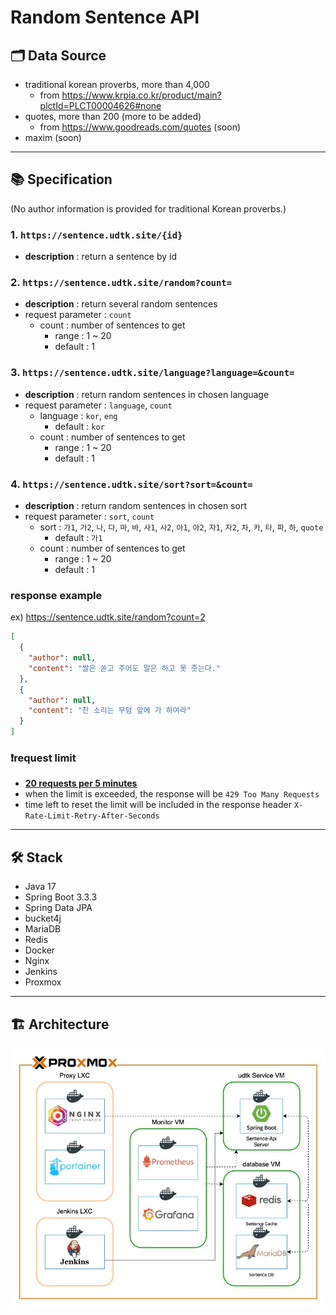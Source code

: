 # Random Sentence API

## 🗂️ Data Source

- traditional korean proverbs, more than 4,000
    - from https://www.krpia.co.kr/product/main?plctId=PLCT00004626#none
- quotes, more than 200 (more to be added)
    - from https://www.goodreads.com/quotes (soon)
- maxim (soon)

---

## 📚 Specification

(No author information is provided for traditional Korean proverbs.)

### 1. `https://sentence.udtk.site/{id}`

- **description** : return a sentence by id

### 2. `https://sentence.udtk.site/random?count=`

- **description** : return several random sentences
- request parameter : `count`
    - count : number of sentences to get
        - range : 1 ~ 20
        - default : 1

### 3. `https://sentence.udtk.site/language?language=&count=`

- **description** : return random sentences in chosen language
- request parameter : `language`, `count`
    - language : `kor`, `eng`
        - default : `kor`
    - count : number of sentences to get
        - range : 1 ~ 20
        - default : 1

### 4. `https://sentence.udtk.site/sort?sort=&count=`

- **description** : return random sentences in chosen sort
- request parameter : `sort`, `count`
    - sort : `가1`, `가2`, `나`, `다`, `마`, `바`, `사1`, `사2`, `아1`, `아2`, `자1`, `자2`, `차`, `카`, `타`, `파`, `하`, `quote`
        - default : `가1`
    - count : number of sentences to get
        - range : 1 ~ 20
        - default : 1

### response example

ex) https://sentence.udtk.site/random?count=2

```json
[
  {
    "author": null,
    "content": "쌀은 쏟고 주어도 말은 하고 못 줏는다."
  },
  {
    "author": null,
    "content": "찬 소리는 무덤 앞에 가 하여라"
  }
]
```

### ❗️request limit

- **<U>20 requests per 5 minutes</U>**
- when the limit is exceeded, the response will be `429 Too Many Requests`
- time left to reset the limit will be included in the response header `X-Rate-Limit-Retry-After-Seconds`

---

## 🛠️ Stack

- Java 17
- Spring Boot 3.3.3
- Spring Data JPA
- bucket4j
- MariaDB
- Redis
- Docker
- Nginx
- Jenkins
- Proxmox

---

## 🏗️ Architecture

<img src="./assets/sentence-architecture.jpg" alt="architecture" width=600>
